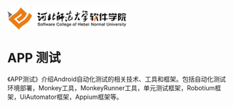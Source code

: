 <img src="./image/logo.png" height="50" /> 

# APP 测试 


  《APP测试》介绍Android自动化测试的相关技术、工具和框架。包括自动化测试环境部署，Monkey工具，MonkeyRunner工具，单元测试框架，Robotium框架，UiAutomator框架，Appium框架等。